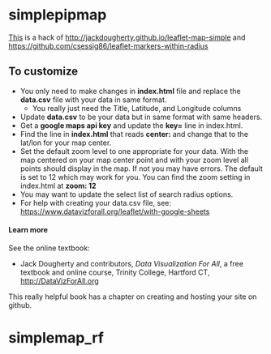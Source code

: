# simplepipmap

[This](https://rrfielding.github.io/simplepipmap/) is a hack of http://jackdougherty.github.io/leaflet-map-simple
and
https://github.com/csessig86/leaflet-markers-within-radius

## To customize

- You only need to make changes in **index.html** file and replace the **data.csv** file with your data in same format.
    - You really just need the Title, Latitude, and Longitude columns
- Update **data.csv** to be your data but in same format with same headers.
- Get a **google maps api key** and update the **key=** line in index.html.
- Find the line in **index.html** that reads **center:** and change that to the lat/lon for your map center.
- Set the default zoom level to one appropriate for your data. With the map centered on your map center point and with your zoom level all points should display in the map. If not you may have errors. The default is set to 12 which may work for you. You can find the zoom setting in index.html at **zoom: 12**
- You may want to update the select list of search radius options.
- For help with creating your data.csv file, see: <a href="https://www.datavizforall.org/leaflet/with-google-sheets/" target="_new">https://www.datavizforall.org/leaflet/with-google-sheets</a>

#### Learn more
See the online textbook: 

- Jack Dougherty and contributors, *Data Visualization For All*, a free textbook and online course, Trinity College, Hartford CT, http://DataVizForAll.org

This really helpful book has a chapter on creating and hosting your site on github.


# simplemap_rf
